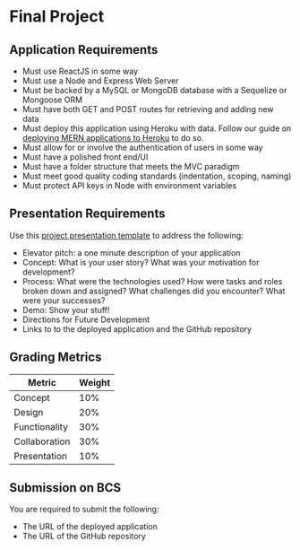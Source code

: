 # Final Project

## Application Requirements

* Must use ReactJS in some way
* Must use a Node and Express Web Server
* Must be backed by a MySQL or MongoDB database with a Sequelize or Mongoose ORM
* Must have both GET and POST routes for retrieving and adding new data
* Must deploy this application using Heroku with data. Follow our guide on [deploying MERN applications to Heroku](../04-Important/MERNHerokuDeploy.md) to do so.
* Must allow for or involve the authentication of users in some way
* Must have a polished front end/UI
* Must have a folder structure that meets the MVC paradigm
* Must meet good quality coding standards (indentation, scoping, naming)
* Must protect API keys in Node with environment variables

## Presentation Requirements

Use this [project presentation template](https://docs.google.com/presentation/d/1_u8TKy5zW5UlrVQVnyDEZ0unGI2tjQPDEpA0FNuBKAw/edit?usp=sharing) to address the following: 
* Elevator pitch: a one minute description of your application
* Concept: What is your user story? What was your motivation for development?
* Process: What were the technologies used? How were tasks and roles broken down and assigned? What challenges did you encounter? What were your successes?
* Demo: Show your stuff!
* Directions for Future Development
* Links to to the deployed application and the GitHub repository

## Grading Metrics 

| Metric        | Weight | 
| ---           | ---    |
| Concept       | 10%    |
| Design        | 20%    |
| Functionality | 30%    |
| Collaboration | 30%    |
| Presentation  | 10%    |

## Submission on BCS

You are required to submit the following:
* The URL of the deployed application
* The URL of the GitHub repository